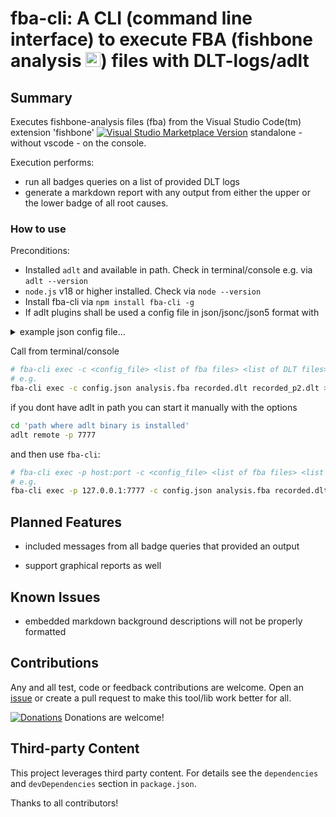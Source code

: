 # fba-cli: A CLI (command line interface) to execute FBA (fishbone analysis <img src="https://github.com/mbehr1/fishbone/blob/main/fishbone-icon2.png?raw=true" alt="icon" width="24">) files with DLT-logs/adlt 

## Summary

Executes fishbone-analysis files (fba) from the Visual Studio Code(tm) extension 'fishbone' [![Visual Studio Marketplace Version](https://img.shields.io/visual-studio-marketplace/v/mbehr1.fishbone.svg)](https://marketplace.visualstudio.com/items?itemName=mbehr1.fishbone) standalone - without vscode - on the console.

Execution performs:
- run all badges queries on a list of provided DLT logs
- generate a markdown report with any output from either the upper or the lower badge of all root causes.

### How to use

Preconditions:
- Installed `adlt` and available in path. Check in terminal/console e.g. via `adlt --version`
- `node.js` v18 or higher installed. Check via `node --version`
- Install fba-cli via `npm install fba-cli -g`
- If adlt plugins shall be used a config file in json/jsonc/json5 format with
<details>
<summary>example json config file...</summary>

```jsonc
{
  "dlt-logs.plugins":[
    // all plugins from dlt-logs/adlt are supported
     { // e.g. NonVerbose plugin
      "name": "NonVerbose",
      "enabled": true,
      "fibexDir": "<...path to non-verbose fibex files...>",
    },
    {
      "name": "SomeIp",
      "enabled": true,
      "fibexDir": "<...path to someip fibex files...>"
    },
    {
      "name": "Rewrite",
      "enabled": true,
      "rewrites": [
        {
          "name": "SYS/JOUR timestamp",
          "filter": {
            "apid": "SYS",
            "ctid": "JOUR"
          },
          "payloadRegex": "^.*? .*? (?<timeStamp>\\d+\\.\\d+) (?<text>.*)$"
        }
      ]
    },
    {
      "name": "CAN",
      "enabled": true,
      "fibexDir": "<...path to can fibex files...",
    }
  ]
}
```
</details>


Call from terminal/console

```bash
# fba-cli exec -c <config_file> <list of fba files> <list of DLT files>
# e.g.
fba-cli exec -c config.json analysis.fba recorded.dlt recorded_p2.dlt > analysis_report.md
```
if you dont have adlt in path you can start it manually with the options
```sh
cd 'path where adlt binary is installed'
adlt remote -p 7777
```

and then use `fba-cli`:
```bash
# fba-cli exec -p host:port -c <config_file> <list of fba files> <list of DLT files>
# e.g.
fba-cli exec -p 127.0.0.1:7777 -c config.json analysis.fba recorded.dlt recorded_p2.dlt > analysis_report.md
```


## Planned Features

* included messages from all badge queries that provided an output
- support graphical reports as well

## Known Issues

- embedded markdown background descriptions will not be properly formatted

## Contributions

Any and all test, code or feedback contributions are welcome.
Open an [issue](https://github.com/mbehr1/fba-cli/issues) or create a pull request to make this tool/lib work better for all.

[![Donations](https://www.paypalobjects.com/en_US/DK/i/btn/btn_donateCC_LG.gif)](https://www.paypal.com/cgi-bin/webscr?cmd=_s-xclick&hosted_button_id=2ZNMJP5P43QQN&source=url) Donations are welcome!

## Third-party Content

This project leverages third party content. For details see the `dependencies` and `devDependencies` section in `package.json`.

Thanks to all contributors!
